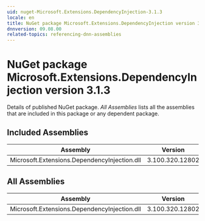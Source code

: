 ```yaml
---
uid: nuget-Microsoft.Extensions.DependencyInjection-3.1.3
locale: en
title: NuGet package Microsoft.Extensions.DependencyInjection version 3.1.3
dnnversion: 09.08.00
related-topics: referencing-dnn-assemblies
---
```


# NuGet package Microsoft.Extensions.DependencyInjection version 3.1.3
Details of published NuGet package.
*All Assemblies* lists all the assemblies that are included in this package or any dependent package.

## Included Assemblies

|Assembly|Version|
|---|---|
|Microsoft.Extensions.DependencyInjection.dll|3.100.320.12802|

## All Assemblies

|Assembly|Version|
|---|---|
|Microsoft.Extensions.DependencyInjection.dll|3.100.320.12802|

